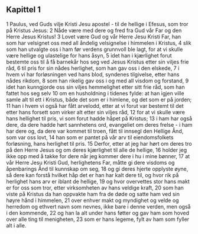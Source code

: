 ## Kapittel 1

1 Paulus, ved Guds vilje Kristi Jesu apostel - til de hellige i Efesus, som tror på Kristus Jesus:
2 Nåde være med dere og fred fra Gud vår Far og den Herre Jesus Kristus!
3 Lovet være Gud og vår Herre Jesu Kristi Far, han som har velsignet oss med all åndelig velsignelse i himmelen i Kristus,
4 slik som han utvalgte oss i ham før verdens grunnvoll ble lagt, for at vi skulle være hellige og ulastelige for hans åsyn,
5 idet han i kjærlighet forut bestemte oss til å få barnekår hos seg ved Jesus Kristus etter sin viljes frie råd,
6 til pris for sin nådes herlighet, som han gav oss i den elskede,
7 i hvem vi har forløsningen ved hans blod, syndenes tilgivelse, etter hans nådes rikdom,
8 som han rikelig gav oss i og med all visdom og forstand,
9 idet han kunngjorde oss sin viljes hemmelighet etter sitt frie råd, som han fattet hos seg selv
10 om en husholdning i tidenes fylde: at han igjen ville samle alt til ett i Kristus, både det som er i himlene, og det som er på jorden;
11 han i hvem vi også har fått arvelodd, etter at vi forut var bestemt til det etter hans forsett som virker alt etter sin viljes råd,
12 for at vi skulle være hans hellighet til pris, vi som forut hadde håpet på Kristus;
13 i ham har også dere, da dere hadde hørt sannhetens ord, evangeliet om deres frelse - i ham har dere og, da dere var kommet til troen, fått til innsegl den Hellige Ånd, som var oss lovt,
14 han som er pantet på vår arv til eiendomsfolkets forløsning, hans herlighet til pris.
15 Derfor, etter at jeg har hørt om deres tro på den Herre Jesus og om deres kjærlighet til alle de hellige,
16 holder jeg ikke opp med å takke for dere når jeg kommer dere i hu i mine bønner,
17 at vår Herre Jesu Kristi Gud, herlighetens Far, måtte gi dere visdoms og åpenbarings Ånd til kunnskap om seg,
18 og gi deres hjerte opplyste øyne, så dere kan forstå hvilket håp det er han har kalt dere til, og hvor rik på herlighet hans arv er iblant de hellige,
19 og hvor overvettes stor hans makt er for oss som tror, etter virksomheten av hans veldige kraft,
20 som han viste på Kristus da han oppvakte ham fra de døde og satte ham ved sin høyre hånd i himmelen,
21 over enhver makt og myndighet og velde og herredom og ethvert navn som nevnes, ikke bare i denne verden, men også i den kommende,
22 og han la alt under hans føtter og gav ham som hoved over alle ting til menigheten,
23 som er hans legeme, fylt av ham som fyller alt i alle.
